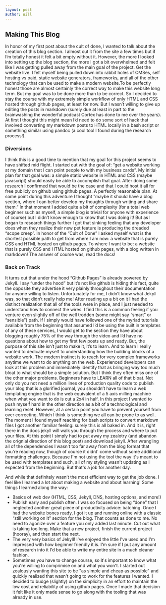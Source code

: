 ```yaml
---
layout: post
author: Will
---
```


## Making This Blog
In honor of my first post about the cult of done, I wanted to talk about the creation of this blog section. I almost cut it from the site a few times but if I’m totally honest it felt a bit empty without it. However, the more I looked into setting up the blog section, the more I got a bit overwhelmed and felt like I was getting pulled away from the main goal of the project. Get the website live. I felt myself being pulled down into rabbit holes of CMSes, self hosting vs paid, static website generators, frameworks, and all of the other technology that can be used to make a modern website.To be perfectly honest those are almost certainly the correct way to make this website long term. But my goal was to be done more than to be correct. So I decided to stay the course with my extremely simple workflow of only HTML and CSS hosted through github pages, at least for now. But I wasn’t willing to give up editing the posts in markdown (surely due at least in part to the brainwashing the wonderful podcast Cortex has done to me over the years). At first I thought this might mean I’d need to do some sort of hack that involved converting my markdown posts to HTML locally in a bash script or something similar using pandoc (a cool tool I found during the research process!).

### Diversions
I think this is a good time to mention that my goal for this project seems to have shifted mid flight. I started out with the goal of: “get a website working at my domain that I can point people to with my business cards”. My initial plan for that goal was: a simple static website in HTML and CSS (maybe javascript) should easily be able to accomplish that goal. After doing some research I confirmed that would be the case and that I could host it all for free publicly on github using github pages. A perfectly reasonable plan. At some point during this adventure I thought “maybe it should have a blog section, where I can better develop my thoughts through writing and share them.” In that moment I added quite a bit of complexity (for a total web beginner such as myself, a simple blog is trivial for anyone with experience of course) but I didn’t know enough to know that I was doing it! But as I began to research things further I got that sinking feeling that any developer does when they realize their new pet feature is producing the dreaded “scope creep”. In honor of the “Cult of Done” I asked myself what is the shortest possible path to get from where I am now: a website that is purely CSS and HTML hosted on github pages. To where I want to be: a website that is purely CSS and HTML hosted on github pages, with a blog written in markdown! The answer of course was, read the docs!

### Back on Track
It turns out that under the hood “Github Pages” is already powered by Jekyll. I say “under the hood” but it’s not like github is hiding this fact, quite the opposite they advertise it very plainly throughout their documentation for anyone willing to listen. Unfortunately for me, I didn’t know what Jekyll was, so that didn’t really help me! 
After reading up a bit on it I had the distinct realization that all of the tools were in place, and I just needed to understand how to connect the wires. I find this is a common feeling if you venture even slightly off of the well trodden (some might say “smart” or “sensible”) path. If I simply would have followed one of the myriad tutorials available from the beginning that assumed I’d be using the built in templates of any of these services, I would get to the section they have about blogging roughly 75% of the way through the video and I’d have no questions about how to get my first few posts up and ready. But, the purpose of this site isn’t just to make it, it’s to learn. And to learn I really wanted to dedicate myself to understanding how the building blocks of a website work. The modern instinct is to reach for very complex frameworks anytime we want to do anything on the web. Experienced developers can look at this problem and immediately identify that as bringing way too much bloat to what should be a simple solution. But I think they often miss one of the other major problems. Beginners have to LEARN all of that bloat. Not only do you not need a million lines of production quality code to publish your blog that is a glorified journal, you shouldn’t have to learn a web templating engine that is the web equivalent of a 5 axis milling machine when what you want to do is cut a 2x4 in half. In this project I wanted to push myself hard in the other direction as a bit of a technological and learning reset. However, at a certain point you have to prevent yourself from over correcting. Which I think is something we all can be prone to as well. The moment I found myself reaching for bash scripts to convert markdown files I got another familiar feeling: surely this is all baked in. And it is, right there in the docs jekyll will walk you through the process and where to put your files. At this point I simply had to put away my zealotry (and abandon the orignial direction of this blog post) and download jekyll. After wrangling all of the dependencies I wasn't too far away from the blog format that you're reading now, though of course it didnt' come without some additional formatting challenges. Because I'm not using the tool the way it's meant to be used with templates and such, all of my styling wasn't updating as I expected from the beginning. But that's a job for another day. 

And while that definitely wasn’t the most efficient way to get the job done. I feel like I learned a lot about making a website and about learning!
Some things I learned along the way:
- Basics of web dev (HTML, CSS, Jekyll, DNS, hosting options, and more!)
- Publish early and publish often. I was so focused on being “done” that I neglected another great piece of productivity advice: batching. Once I had the website bones ready, I got it up and running online with a classic “still working on it” section for the blog. That counts as done to me. No need to agonize over a feature you only added last minute. Cut out what is taking too long. Make that a new project, finish the current project (hooray), and then start the next.
- The very very basics of Jekyll! I've enjoyed the little I've used and I'm impressed with how beginner friendly it is. I'm sure if I put any amount of research into it I'd be able to write my entire site in a much cleaner fashion.
- Sometimes you have to change course, so it's important to know what you're willing to comprimise on and what you won't. I started out zealously wanting this site to be "as simple and cheap as possible" and quickly realized that wasn't going to work for the features I wanted. I decided to budge (slightly) on the simplicity in an effort to maintain the low cost and reliability of using github pages. Once I made that decision it felt like it only made sense to go along with the tooling that was already in use. 
